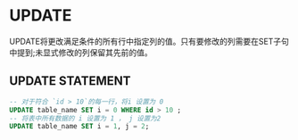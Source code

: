 # UPDATE
UPDATE将更改满足条件的所有行中指定列的值。只有要修改的列需要在SET子句中提到;未显式修改的列保留其先前的值。

## UPDATE STATEMENT
```SQL
-- 对于符合 `id > 10`的每一行，将i 设置为 0
UPDATE table_name SET i = 0 WHERE id > 10 ;
-- 将表中所有数据的 i 设置为 1 ， j 设置为2 
UPDATE table_name SET i = 1, j = 2;
```